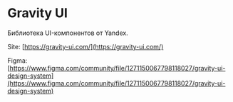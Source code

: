 # Gravity UI

Библиотека UI-компонентов от Yandex.

Site: [https://gravity-ui.com/](https://gravity-ui.com/)

Figma: [https://www.figma.com/community/file/1271150067798118027/gravity-ui-design-system](https://www.figma.com/community/file/1271150067798118027/gravity-ui-design-system)
